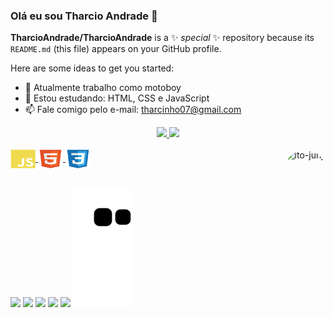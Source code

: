 ### Olá eu sou Tharcio Andrade 👋

**TharcioAndrade/TharcioAndrade** is a ✨ _special_ ✨ repository because its `README.md` (this file) appears on your GitHub profile.

Here are some ideas to get you started:

- 🔭 Atualmente trabalho como motoboy
- 🌱 Estou estudando: HTML, CSS e JavaScript
- 📫 Fale comigo pelo e-mail: tharcinho07@gmail.com

<div align="center">
  <a href="https://github.com/TharcioAndrade">
  <img height="150em" src="https://github-readme-stats.vercel.app/api?username=TharcioAndrade&show_icons=true&theme=radical&include_all_commits=true&count_private=true"/>
  <img height="150em" src="https://github-readme-stats.vercel.app/api/top-langs/?username=TharcioAndrade&layout=compact&langs_count=7&theme=radical"/>
</div>
  <div style="display: inline_block"><br>
  <img align="center" alt="Rafa-Js" height="30" width="40" src="https://raw.githubusercontent.com/devicons/devicon/master/icons/javascript/javascript-plain.svg">
  <img align="center" alt="Rafa-HTML" height="30" width="40" src="https://raw.githubusercontent.com/devicons/devicon/master/icons/html5/html5-original.svg">
  <img align="center" alt="Rafa-CSS" height="30" width="40" src="https://raw.githubusercontent.com/devicons/devicon/master/icons/css3/css3-original.svg">
  <img align="right" alt="ito-junji" height="150" style="border-radius:50px;" src="https://steamuserimages-a.akamaihd.net/ugc/951837645772960535/607C139D48E34FCEE59C5DE1CA94E1E213524B8D/?imw=5000&imh=5000&ima=fit&impolicy=Letterbox&imcolor=%23000000&letterbox=false">
</div>
  
  ##
  
  <a href="https://wa.me/5534998601719" target="_blank"><img src="https://img.shields.io/badge/WhatsApp-25D366?style=for-the-badge&logo=whatsapp&logoColor=white" target="_blank"></a>
  <a href="https://www.instagram.com/tharcioandrade/" target="_blank"><img src="https://img.shields.io/badge/-Instagram-%23E4405F?style=for-the-badge&logo=instagram&logoColor=white" target="_blank"></a>
 <a href="discordapp.com/users/nortarion#3113" target="_blank"><img src="https://img.shields.io/badge/Discord-7289DA?style=for-the-badge&logo=discord&logoColor=white" target="_blank"></a> 
  <a href = "mailto:tharcinho07@gmail.com"><img src="https://img.shields.io/badge/-Gmail-%23333?style=for-the-badge&logo=gmail&logoColor=white" target="_blank"></a>
  <a href = "https://www.facebook.com/profile.php?id=100014821937213"><img src="https://img.shields.io/badge/Facebook-1877F2?style=for-the-badge&logo=facebook&logoColor=white" target="_blank"></a>
  ![Snake animation](https://github.com/TharcioAndrade/TharcioAndrade/blob/output/github-contribution-grid-snake.svg)
  
